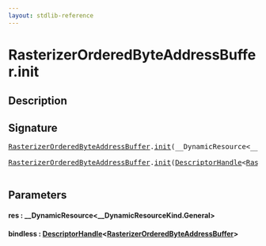 ```yaml
---
layout: stdlib-reference
---
```


# RasterizerOrderedByteAddressBuffer\.init

## Description





## Signature 

<pre>
<a href="../types/rasterizerorderedbyteaddressbuffer-0ahls/index.html" class="code_type">RasterizerOrderedByteAddressBuffer</a>.<a href="init.html">init</a>(__DynamicResource&lt;__DynamicResourceKind.General&gt; <a href="init.html#decl-res" class="code_param">res</a>);

<a href="../types/rasterizerorderedbyteaddressbuffer-0ahls/index.html" class="code_type">RasterizerOrderedByteAddressBuffer</a>.<a href="init.html">init</a>(<a href="../types/descriptorhandle-0a/index.html" class="code_type">DescriptorHandle</a>&lt;<a href="../types/rasterizerorderedbyteaddressbuffer-0ahls/index.html" class="code_type">RasterizerOrderedByteAddressBuffer</a>&gt; <a href="init.html#decl-bindless" class="code_param">bindless</a>);

</pre>

## Parameters

####  <a id="decl-res"></a>res  : \_\_DynamicResource\<\_\_DynamicResourceKind\.General\>
####  <a id="decl-bindless"></a>bindless  : [DescriptorHandle](../types/descriptorhandle-0a/index.html)\<[RasterizerOrderedByteAddressBuffer](../types/rasterizerorderedbyteaddressbuffer-0ahls/index.html)\>

